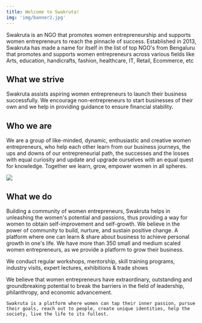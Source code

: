 ```yaml
---
title: Welcome to Swakruta!
img: 'img/banner2.jpg'
---
```


Swakruta is an NGO that promotes women entrepreneurship and supports women entrepreneurs to reach the pinnacle of success. Established in 2013, Swakruta has made a name for itself in the list of top NGO's from Bengaluru that promotes and supports women entrepreneurs across various fields like Arts, education, handicrafts, fashion, healthcare, IT, Retail, Ecommerce, etc

## What we strive

Swakruta assists aspiring women entrepreneurs to launch their business successfully. We encourage non-entrepreneurs to start businesses of their own and we help in providing guidance to ensure financial stability.

## Who we are

We are a group of like-minded, dynamic, enthusiastic and creative women entrepreneurs, who help each other learn from our business journeys, the ups and downs of our entrepreneurial path, the successes and the losses with equal curiosity and update and upgrade ourselves with an equal quest for knowledge. Together we learn, grow, empower women in all spheres.

![](http://www.swakruta.in/static/aba7d500678fdedf56b46a4db447934f/f83ab/ad_swakruta2019_35.jpg)

## What we do

Building a community of women entrepreneurs, Swakruta helps in unleashing the women's potential and passions, thus providing a way for women to obtain self-improvement and self-growth. We believe in the power of community to build, nurture, and sustain positive change. A platform where one can learn & share about business to achieve personal growth in one's life.
We have more than 350 small and medium scaled women entrepreneurs, as we provide a platform to grow their business.

We conduct regular workshops, mentorship, skill training programs, industry visits, expert lectures, exhibitions & trade shows

We believe that women entrepreneurs have extraordinary, outstanding and groundbreaking potential to break the barriers in the field of leadership, philanthropy, and economic advancement.

`Swakruta is a platform where women can tap their inner passion, pursue their goals, reach out to people, create unique identities, help the society, live the life to its fullest.`
